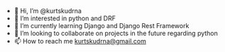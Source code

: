 - 👋 Hi, I’m @kurtskudrna
- 👀 I’m interested in python and DRF
- 🌱 I’m currently learning Django and Django Rest Framework
- 💞️ I’m looking to collaborate on projects in the future regarding python
- 📫 How to reach me kurtskudrna@gmail.com


